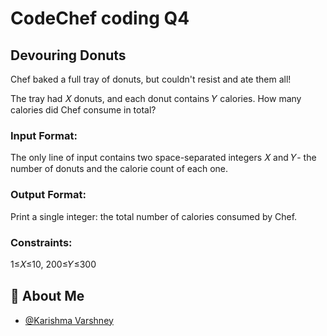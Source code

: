 
# CodeChef coding Q4

## Devouring Donuts

Chef baked a full tray of donuts, but couldn't resist and ate them all!

The tray had 
𝑋
donuts, and each donut contains 
𝑌 calories.
How many calories did Chef consume in total?

### Input Format:

The only line of input contains two space-separated integers 
𝑋 and 
𝑌- the number of donuts and the calorie count of each one.

### Output Format:

Print a single integer: the total number of calories consumed by Chef.

### Constraints:
1≤𝑋≤10,
200≤𝑌≤300






## 🚀 About Me

- [@Karishma Varshney](https://github.com/Karishma-Varshney)
